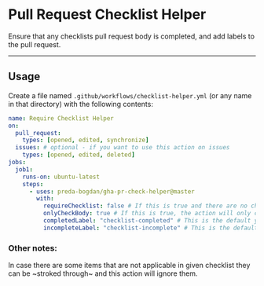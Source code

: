 # Pull Request Checklist Helper

Ensure that any checklists pull request body is completed, and add labels to the pull request.

---

## Usage

Create a file named `.github/workflows/checklist-helper.yml` (or any name in that directory) with the following contents:

```yaml
name: Require Checklist Helper
on:
  pull_request:
    types: [opened, edited, synchronize]
  issues: # optional - if you want to use this action on issues
    types: [opened, edited, deleted]
jobs:
  job1:
    runs-on: ubuntu-latest
    steps:
      - uses: preda-bogdan/gha-pr-check-helper@master
        with:
          requireChecklist: false # If this is true and there are no checklists detected, the action will fail
          onlyCheckBody: true # If this is true, the action will only check the body of the pull request, else comments will also trigger
          completedLabel: "checklist-completed" # This is the default you can use your own.
          incompleteLabel: "checklist-incomplete" # This is the default you can use your own.
```

### Other notes:
In case there are some items that are not applicable in given checklist they can be ~stroked through~ and this action will ignore them.